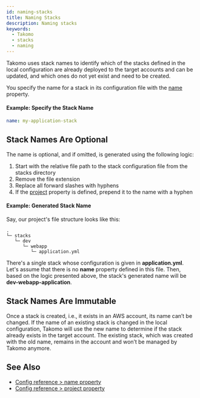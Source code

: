 ```yaml
---
id: naming-stacks
title: Naming Stacks
description: Naming stacks
keywords:
  - Takomo
  - stacks
  - naming
---
```


Takomo uses stack names to identify which of the stacks defined in the local configuration are already deployed to the target accounts and can be updated, and which ones do not yet exist and need to be created.

You specify the name for a stack in its configuration file with the [name](/docs/config-reference/stacks#name) property. 

#### Example: Specify the Stack Name

```yaml
name: my-application-stack
```

## Stack Names Are Optional

The name is optional, and if omitted, is generated using the following logic:

1. Start with the relative file path to the stack configuration file from the stacks directory
2. Remove the file extension
3. Replace all forward slashes with hyphens
4. If the [project](/docs/config-reference/stacks#project) property is defined, prepend it to the name with a hyphen  

#### Example: Generated Stack Name

Say, our project's file structure looks like this:

```
.
└─ stacks
   └─ dev
      └─ webapp
         └─ application.yml
```

There's a single stack whose configuration is given in **application.yml**. Let's assume that there is no **name** property defined in this file. Then, based on the logic presented above, the stack's generated name will be **dev-webapp-application**. 

## Stack Names Are Immutable

Once a stack is created, i.e., it exists in an AWS account, its name can’t be changed. If the name of an existing stack is changed in the local configuration, Takomo will use the new name to determine if the stack already exists in the target account. The existing stack, which was created with the old name, remains in the account and won’t be managed by Takomo anymore. 

## See Also

- [Config reference > name property](/docs/config-reference/stacks#name)
- [Config reference > project property](/docs/config-reference/stacks#project)